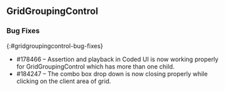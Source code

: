 ## GridGroupingControl

### Bug Fixes
{:#gridgroupingcontrol-bug-fixes}

* \#178466 – Assertion and playback in Coded UI is now working properly for GridGroupingControl which has more than one child.
* \#184247 – The combo box drop down is now closing properly while clicking on the client area of grid.

